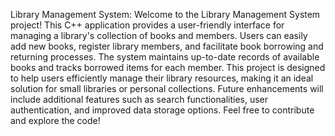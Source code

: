 Library Management System:
Welcome to the Library Management System project! This C++ application provides a user-friendly interface for managing a library's collection of books and members. Users can easily add new books, register library members, and facilitate book borrowing and returning processes. The system maintains up-to-date records of available books and tracks borrowed items for each member. This project is designed to help users efficiently manage their library resources, making it an ideal solution for small libraries or personal collections. Future enhancements will include additional features such as search functionalities, user authentication, and improved data storage options. Feel free to contribute and explore the code!
